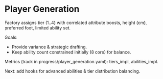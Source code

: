 # Player Generation
Factory assigns tier (1..4) with correlated attribute boosts, height (cm), preferred foot, limited ability set.

Goals:
- Provide variance & strategic drafting.
- Keep ability count constrained initially (8 core) for balance.

Metrics (track in progress/player_generation.yaml): tiers_impl, abilities_impl.

Next: add hooks for advanced abilities & tier distribution balancing.
